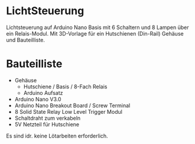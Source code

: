 # LichtSteuerung
Lichtsteuerung auf Arduino Nano Basis mit 6 Schaltern und 8 Lampen über ein Relais-Modul. Mit 3D-Vorlage für ein Hutschienen (Din-Rail) Gehäuse und Bauteilliste.

# Bauteilliste

* Gehäuse
  * Hutschiene / Basis / 8-Fach Relais
  * Arduino Aufsatz
* Arduino Nano V3.0
* Arduino Nano Breakout Board / Screw Terminal
* 8 Solid State Relay Low Level Trigger Modul
* Schaltdraht zum verkabeln
* 5V Netzteil für Hutschiene

Es sind idr. keine Lötarbeiten erforderlich.
